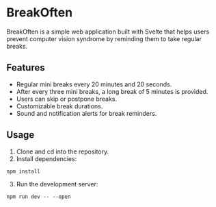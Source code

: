 # BreakOften

BreakOften is a simple web application built with Svelte that helps users prevent computer vision syndrome by reminding them to take regular breaks.

## Features

- Regular mini breaks every 20 minutes and 20 seconds.
- After every three mini breaks, a long break of 5 minutes is provided.
- Users can skip or postpone breaks.
- Customizable break durations.
- Sound and notification alerts for break reminders.

## Usage

1. Clone and cd into the repository.
2. Install dependencies:

```
npm install
```

3. Run the development server:

```
npm run dev -- --open
```
